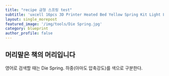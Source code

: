 ```yaml
---
title: "recipe 금형 스프링 test"
subtitle: 'uxcell 16pcs 3D Printer Heated Bed Yellow Spring Kit Light Load Compression Leveling Springs 25mm/0.98 Inch'
layout: single_morepost
featured_image: '/img/tools/Die Spring.jpg'
category: blueprint
author_profile: false
---
```


## 머리말은 책의 머리입니다  

영어로 검색할 때는 Die Spring. 하중(아마도 압축강도)를 색으로 구분한다.
